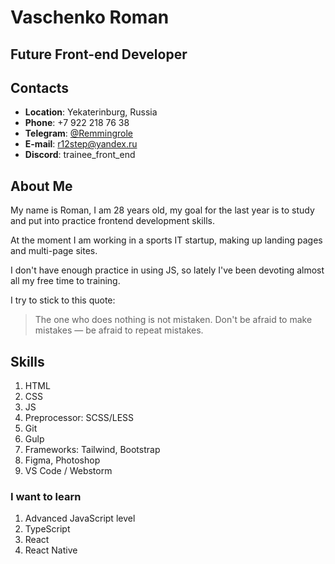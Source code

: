 # Vaschenko Roman

## Future Front-end Developer

## Contacts

- **Location**: Yekaterinburg, Russia
- **Phone**: +7 922 218 76 38
- **Telegram**: [@Remmingrole](https://t.me/Remmingrole)
- **E-mail**: [r12step@yandex.ru](mailto:r12step@yandex.ru)
- **Discord**: trainee_front_end

## About Me

My name is Roman, I am 28 years old, my goal for the last year is to study and put into practice frontend development skills.

At the moment I am working in a sports IT startup, making up landing pages and multi-page sites.

I don't have enough practice in using JS, so lately I've been devoting almost all my free time to training.

I try to stick to this quote:

> The one who does nothing is not mistaken. Don't be afraid to make mistakes — be afraid to repeat mistakes.

## Skills

1. HTML
2. CSS
3. JS 
4. Preprocessor: SCSS/LESS
5. Git
6. Gulp
7. Frameworks: Tailwind, Bootstrap
8. Figma, Photoshop 
9. VS Code / Webstorm 

### I want to learn

1. Advanced JavaScript level 
2. TypeScript
3. React
4. React Native

